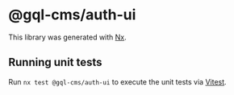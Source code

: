 # @gql-cms/auth-ui

This library was generated with [Nx](https://nx.dev).

## Running unit tests

Run `nx test @gql-cms/auth-ui` to execute the unit tests via [Vitest](https://vitest.dev/).
